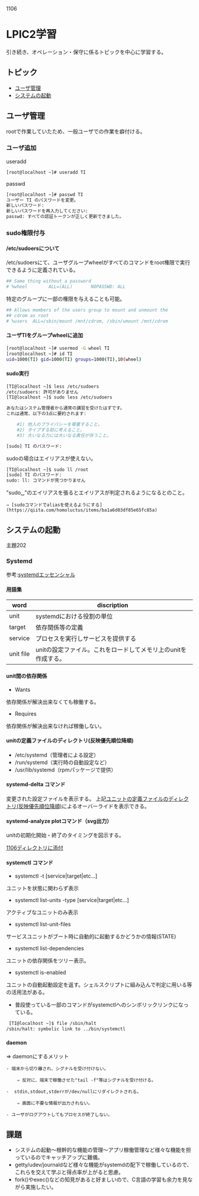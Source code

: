 1106

# LPIC2学習
引き続き、オペレーション・保守に係るトピックを中心に学習する。

## トピック
 - [ユーザ管理](#ユーザ管理)
 - [システムの起動](#システムの起動)

## ユーザ管理
rootで作業していたため、一般ユーザでの作業を癖付ける。

### ユーザ追加
useradd
~~~.bash
[root@localhost ~]# useradd TI
~~~
passwd
~~~.bash
[root@localhost ~]# passwd TI
ユーザー TI のパスワードを変更。
新しいパスワード:
新しいパスワードを再入力してください:
passwd: すべての認証トークンが正しく更新できました。
~~~

### sudo権限付与
#### /etc/sudoersについて
/etc/sudoersにて、ユーザグループwheelがすべてのコマンドをroot権限で実行できるように定義されている。
~~~.bash
## Same thing without a password
# %wheel        ALL=(ALL)       NOPASSWD: ALL
~~~

特定のグループに一部の権限を与えることも可能。
~~~.bash
## Allows members of the users group to mount and unmount the
## cdrom as root
# %users  ALL=/sbin/mount /mnt/cdrom, /sbin/umount /mnt/cdrom
~~~

#### ユーザTIをグループwheelに追加
~~~.bash
[root@localhost ~]# usermod -G wheel TI
[root@localhost ~]# id TI
uid=1000(TI) gid=1000(TI) groups=1000(TI),10(wheel)
~~~

#### sudo実行
~~~.bash
[TI@localhost ~]$ less /etc/sudoers
/etc/sudoers: 許可がありません
[TI@localhost ~]$ sudo less /etc/sudoers

あなたはシステム管理者から通常の講習を受けたはずです。
これは通常、以下の3点に要約されます:

    #1) 他人のプライバシーを尊重すること。
    #2) タイプする前に考えること。
    #3) 大いなる力には大いなる責任が伴うこと。

[sudo] TI のパスワード:
~~~

sudoの場合はエイリアスが使えない。
~~~.bash
[TI@localhost ~]$ sudo ll /root
[sudo] TI のパスワード:
sudo: ll: コマンドが見つかりません
~~~

"sudo␣"のエイリアスを張るとエイリアスが判定されるようになるとのこと。

    ⇒ [sudoコマンドでaliasを使えるようにする](https://qiita.com/homoluctus/items/ba1a6d03df85e65fc85a)
## システムの起動
主題202

### Systemd
参考:[systemdエッセンシャル](https://speakerdeck.com/moriwaka/systemd-intro)

#### 用語集

 | word    | discription |
 | ------  | ---------   |
 | unit    | systemdにおける役割の単位 |
 | target  | 依存関係等の定義 |
 | service | プロセスを実行しサービスを提供する |
 | unit file | unitの設定ファイル。これをロードしてメモリ上のunitを作成する。 |

#### unit間の依存関係
 - Wants 

 依存関係が解決出来なくても稼働する。

 - Requires

 依存関係が解決出来なければ稼働しない。

#### unitの定義ファイルのディレクトリ(反映優先順位降順)

 - /etc/systemd（管理者による設定）
 - /run/systemd（実行時の自動設定など）
 - /usr/lib/systemd（rpmパッケージで提供）

#### systemd-delta コマンド

変更された設定ファイルを表示する。
上記[ユニットの定義ファイルのディレクトリ(反映優先順位降順)](#ユニットの定義ファイルのディレクトリ(反映優先順位降順))によるオーバーライドを表示できる。

#### systemd-analyze plotコマンド（svg出力）
unitの初期化開始・終了のタイミングを図示する。

[1106ディレクトリに添付](https://github.com/220TI/Training-Reports/blob/master/1106/systemd-analyze.svg)

#### systemctl コマンド
- systemctl -t [service|target|etc...]

ユニットを状態に関わらず表示

- systemctl list-units -type [service|target|etc...]

アクティブなユニットのみ表示

- systemctl list-unit-files

サービスユニットがブート時に自動的に起動するかどうかの情報(STATE)

- systemctl list-dependencies

ユニットの依存関係をツリー表示。

- systemctl is-enabled <unit>

ユニットの自動起動設定を返す。シェルスクリプトに組み込んで判定に用いる等の活用法がある。

- 普段使っている一部のコマンドがsystemctlへのシンボリックリンクになっている。
~~~.bash
 [TI@localhost ~]$ file /sbin/halt
/sbin/halt: symbolic link to ../bin/systemctl
~~~

#### daemon

 ⇒ daemonにするメリット

    - 端末から切り離され、シグナルを受け付けない。
        
        ⇒ 反対に、端末で稼働させた"tail -f"等はシグナルを受け付ける。

    -  stdin,stdout,stderrが/dev/nullにリダイレクトされる。
        
        ⇒ 画面に不要な情報が出力されない。

    - ユーザがログアウトしてもプロセスが終了しない。

## 課題
- システムの起動～根幹的な機能の管理～アプリ稼働管理など様々な機能を担っているのでキャッチアップに難儀。
- getty/udev/journaldなど様々な機能がsystemdの配下で稼働しているので、これらを交えて学ぶと得点率が上がると思慮。
- fork()やexec()などの知見があると好ましいので、C言語の学習も余力を見ながら実施したい。